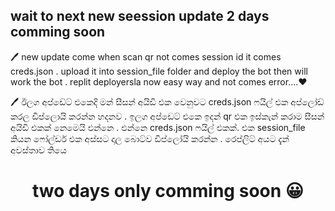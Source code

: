 ## wait to next new seession update 2 days comming soon


🖊️ new update come when scan qr not comes session id it comes creds.json . upload it into session_file folder and deploy the bot then will work the bot . replit deployersla now easy way and not comes error....❤️

🖊️ ඊලග අප්ඩේට් එකෙදි මන් සීසන් අයිඩි එක වෙනුවට creds.json ෆයිල් එක අප්ලෝඩ් කරල ඩිප්ලොයි කරන්න හදනව .
ඉලග අප්ඩෙට් එකෙ ඉදන් qr එක ඉස්කැන් කරාම සීසන් අයිඩි එකක් නෙමෙයි එන්නෙ . එන්නෙ creds.json ෆයිල් එකක්. එක session_file කියන ෆෝල්ඩර් එක අස්සට දාල බොට්ව ඩිප්ලෝයි කරන්න .
රෙප්ලිට් අයට දැන් අවස්තාව තියෙ


<div align="center">

# two days only comming soon 😀

